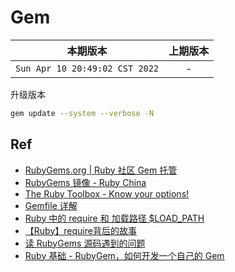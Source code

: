 # Gem

|本期版本| 上期版本
|:---:|:---:
`Sun Apr 10 20:49:02 CST 2022` | -


升级版本

```bash
gem update --system --verbose -N
```


## Ref

* [RubyGems.org | Ruby 社区 Gem 托管](https://rubygems.org/)
* [RubyGems 镜像 - Ruby China](https://gems.ruby-china.com/)
* [The Ruby Toolbox - Know your options!](https://www.ruby-toolbox.com/)
* [Gemfile 详解](https://ruby-china.org/topics/26655)
* [Ruby 中的 require 和 加载路径 $LOAD_PATH](https://cwy007.github.io/2019/01/11/the-require-and-load-path-in-ruby/)
* [【Ruby】require背后的故事](https://www.cnblogs.com/Dahaka/archive/2013/03/10/ruby_require.html)
* [读 RubyGems 源码遇到的问题](https://ruby-china.org/topics/32406)
* [Ruby 基础 - RubyGem，如何开发一个自己的 Gem](https://ruby-china.org/topics/26292)